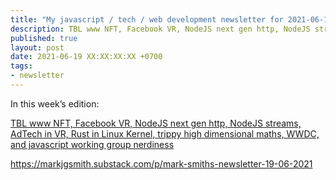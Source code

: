 ```yaml
---
title: "My javascript / tech / web development newsletter for 2021-06-19 is out!"
description: TBL www NFT, Facebook VR, NodeJS next gen http, NodeJS streams, AdTech in VR, Rust in Linux Kernel, trippy high dimensional maths, WWDC, and javascript working group nerdiness
published: true
layout: post
date: 2021-06-19 XX:XX:XX:XX +0700
tags:
- newsletter
---
```

In this week’s edition:

[TBL www NFT, Facebook VR, NodeJS next gen http, NodeJS streams, AdTech in VR, Rust in Linux Kernel, trippy high dimensional maths, WWDC, and javascript working group nerdiness](https://markjgsmith.substack.com/p/mark-smiths-newsletter-19-06-2021)

https://markjgsmith.substack.com/p/mark-smiths-newsletter-19-06-2021
